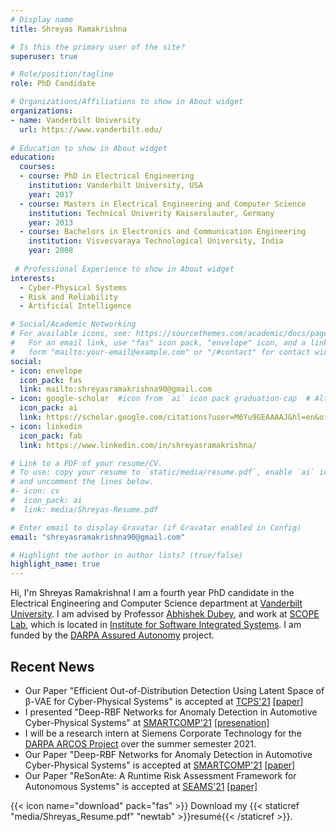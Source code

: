 ```yaml
---
# Display name
title: Shreyas Ramakrishna

# Is this the primary user of the site?
superuser: true

# Role/position/tagline
role: PhD Candidate

# Organizations/Affiliations to show in About widget
organizations:
- name: Vanderbilt University
  url: https://www.vanderbilt.edu/
  
# Education to show in About widget
education:
  courses:
  - course: PhD in Electrical Engineering
    institution: Vanderbilt University, USA
    year: 2017
  - course: Masters in Electrical Engineering and Computer Science
    institution: Technical Univerity Kaiserslauter, Germany
    year: 2013
  - course: Bachelors in Electronics and Communication Engineering
    institution: Visvesvaraya Technological University, India
    year: 2008
    
 # Professional Experience to show in About widget
interests:
  - Cyber-Physical Systems 
  - Risk and Reliability
  - Artificial Intelligence

# Social/Academic Networking
# For available icons, see: https://sourcethemes.com/academic/docs/page-builder/#icons
#   For an email link, use "fas" icon pack, "envelope" icon, and a link in the
#   form "mailto:your-email@example.com" or "/#contact" for contact widget.
social:
- icon: envelope
  icon_pack: fas
  link: mailto:shreyasramakrishna90@gmail.com
- icon: google-scholar  #icon from `ai` icon pack graduation-cap  # Alternatively, use `
  icon_pack: ai
  link: https://scholar.google.com/citations?user=M6Yu9GEAAAAJ&hl=en&oi=ao
- icon: linkedin
  icon_pack: fab
  link: https://www.linkedin.com/in/shreyasramakrishna/

# Link to a PDF of your resume/CV.
# To use: copy your resume to `static/media/resume.pdf`, enable `ai` icons in `params.toml`, 
# and uncomment the lines below.
#- icon: cv
#  icon_pack: ai
#  link: media/Shreyas-Resume.pdf

# Enter email to display Gravatar (if Gravatar enabled in Config)
email: "shreyasramakrishna90@gmail.com"

# Highlight the author in author lists? (true/false)
highlight_name: true
---
```

Hi, I'm Shreyas Ramakrishna! I am a fourth year PhD candidate in the Electrical Engineering and Computer Science department at [Vanderbilt University](https://www.vanderbilt.edu/). I am advised by Professor [Abhishek Dubey](https://engineering.vanderbilt.edu/bio/abhishek-dubey), and work at [SCOPE Lab](https://scopelab.ai/index.html), which is located in [Institute for Software Integrated Systems](https://www.isis.vanderbilt.edu/). I am funded by the [DARPA Assured Autonomy](https://www.darpa.mil/program/assured-autonomy) project.

## Recent News

* Our Paper "Efficient Out-of-Distribution Detection Using Latent Space of β-VAE for Cyber-Physical Systems" is accepted at [TCPS'21](https://dl.acm.org/journal/tcps/special-issue-ai) [[paper]](https://arxiv.org/abs/2108.11800)
* I presented "Deep-RBF Networks for Anomaly Detection in Automotive Cyber-Physical Systems" at [SMARTCOMP'21](https://www.smart-comp.info/) [[presenation]](https://vanderbilt365-my.sharepoint.com/:v:/g/personal/shreyas_ramakrishna_vanderbilt_edu/ERjG3U3gV-RKvhHWVIdibGABaO4-2oCMDPbOzjgxaKXtxw?e=0vRRQe)
* I will be a research intern at Siemens Corporate Technology for the [DARPA ARCOS Project](https://www.darpa.mil/program/automated-rapid-certification-of-software) over the summer semester 2021.  
* Our Paper "Deep-RBF Networks for Anomaly Detection in Automotive Cyber-Physical Systems" is accepted at [SMARTCOMP'21](https://www.smart-comp.info/) [[paper]](https://arxiv.org/abs/2103.14172)
* Our Paper "ReSonAte: A Runtime Risk Assessment Framework for Autonomous Systems" is accepted at [SEAMS'21](https://conf.researchr.org/home/seams-2021) [[paper]](https://arxiv.org/abs/2102.09419)

{{< icon name="download" pack="fas" >}} Download my {{< staticref "media/Shreyas_Resume.pdf" "newtab" >}}resumé{{< /staticref >}}.
